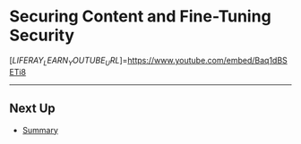 # Securing Content and Fine-Tuning Security

[$LIFERAY_LEARN_YOUTUBE_URL$]=https://www.youtube.com/embed/Baq1dBSETi8

---

## Next Up

* [Summary](./summary.md)